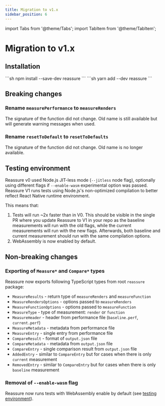 ```yaml
---
title: Migration to v1.x
sidebar_position: 6
---
```


import Tabs from '@theme/Tabs';
import TabItem from '@theme/TabItem';

# Migration to v1.x

## Installation

<Tabs>
<TabItem value="npm" label="npm">
```sh
npm install --save-dev reassure
```
</TabItem>
<TabItem value="yarn" label="yarn">
```sh
yarn add --dev reassure
```
</TabItem>
</Tabs>

## Breaking changes

### Rename `measurePerformance` to `measureRenders`

The signature of the function did not change. Old name is still available but will generate warning messages when used.

### Rename `resetToDefault` to `resetToDefaults`

The signature of the function did not change. Old name is no longer available.

## Testing environment

Reassure v0 used Node.js JIT-less mode (`--jitless` node flag), optionally using different flags if `--enable-wasm` experimental option was passed. Reassure V1 runs tests using Node.js's non-optimized compilation to better reflect React Native runtime environment.

This means that:

1. Tests will run ~2x faster than in V0. This should be visible in the single PR where you update Reassure to V1 in your repo as the baseline measurements will run with the old flags, while the current measurements will run with the new flags. Afterwards, both baseline and current measurement should run with the same compilation options.
2. WebAssembly is now enabled by default.

## Non-breaking changes

### Exporting of `Measure*` and `Compare*` types

Reassure now exports following TypeScript types from root `reassure` package:

- `MeasureResults` - return type of `measureRenders` and `measureFunction`
- `MeasureRendersOptions` - options passed to `measureRenders`
- `MeasureFunctionOptions` - options passed to `measureFunction`
- `MeasureType` - type of measurement: `render` or `function`
- `MeasureHeader` - header from performance file (`baseline.perf`, `current.perf`)
- `MeasureMetadata` - metadata from performance file
- `MeasureEntry` - single entry from performance file
- `CompareResult` - format of `output.json` file
- `CompareMetadata` - metadata from `output.json` file
- `CompareEntry` - single comparison result from `output.json` file
- `AddedEntry` - similar to `CompareEntry` but for cases when there is only `current` measurement
- `RemovedEntry` - similar to `CompareEntry` but for cases when there is only `baseline` measurement

### Removal of `--enable-wasm` flag

Reassure now runs tests with WebAssembly enable by default (see [testing environment](#testing-environment)).

